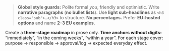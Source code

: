 > **Global style guards:** Polite formal *you*, friendly and optimistic. Write **narrative paragraphs** (**no bullet lists**).
> Use **light sub‑headlines** as `<h3 class="sub">…</h3>` to structure. **No percentages.** Prefer **EU‑hosted options** and name **2–3 EU examples**.

Create a **three‑stage roadmap** in prose only. **Time anchors without digits:** “immediately”, “in the coming weeks”, “within a year”.
For each stage cover: purpose → responsible → approval/log → expected everyday effect.
